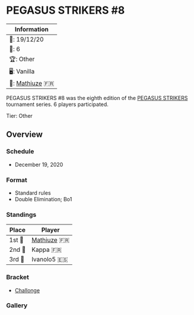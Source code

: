 # PEGASUS STRIKERS #8

|Information|
|-|
|:calendar:: 19/12/20|
|:busts_in_silhouette:: 6|
|:trophy:: Other|
|:desktop_computer:: Vanilla|
|:1st_place_medal:: [Mathiuze](../../players/french/mathiuze.md) :fr:|

PEGASUS STRIKERS #8 was the eighth edition of the [PEGASUS STRIKERS](pegasusmain.md)
tournament series. 6 players participated.

Tier: Other

## Overview

### Schedule
- December 19, 2020

### Format
- Standard rules
- Double Elimination; Bo1

### Standings

|Place|Player|
|-|-|
|1st :1st_place_medal:|[Mathiuze](../../players/french/mathiuze.md) :fr:|
|2nd :2nd_place_medal:|Kappa :fr:|
|3rd :3rd_place_medal:|Ivanolo5 :es:|

### Bracket
- [Challonge](https://challonge.com/Strikers2013_8)

### Gallery